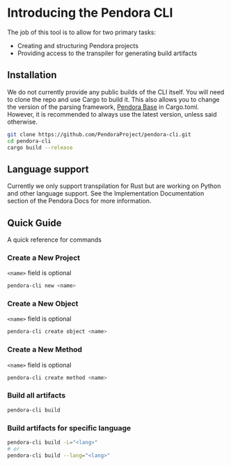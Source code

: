# Introducing the Pendora CLI
The job of this tool is to allow for two primary tasks:
- Creating and structuring Pendora projects
- Providing access to the transpiler for generating build artifacts

## Installation
We do not currently provide any public builds of the CLI itself.
You will need to clone the repo and use Cargo to build it.
This also allows you to change the version of the parsing framework, [Pendora Base](https://github.com/PendoraProject/pendora-base) in Cargo.toml.
However, it is recommended to always use the latest version, unless said otherwise.
```bash
git clone https://github.com/PendoraProject/pendora-cli.git
cd pendora-cli
cargo build --release

```

## Language support
Currently we only support transpilation for Rust but are working on Python and other language support.
See the Implementation Documentation section of the Pendora Docs for more information.

## Quick Guide
A quick reference for commands
### Create a New Project
`<name>` field is optional
```bash
pendora-cli new <name>

```
### Create a New Object
`<name>` field is optional
```bash
pendora-cli create object <name>

```
### Create a New Method
`<name>` field is optional
```bash
pendora-cli create method <name>

```
### Build all artifacts
```bash
pendora-cli build

```
### Build artifacts for specific language
```bash
pendora-cli build -L="<lang>"
# or
pendora-cli build --lang="<lang>"

```
